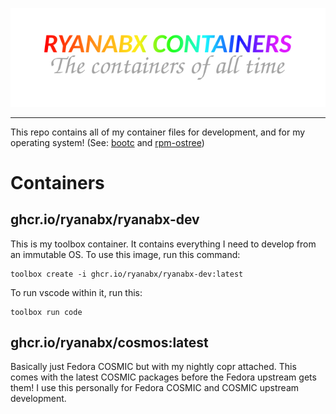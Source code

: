 ![Logo](res/logo.png)

---

This repo contains all of my container files for development, and for my operating system! (See: [bootc](https://github.com/containers/bootc) and [rpm-ostree](https://github.com/coreos/rpm-ostree))


# Containers

## ghcr.io/ryanabx/ryanabx-dev

This is my toolbox container. It contains everything I need to develop from an immutable OS. To use this image, run this command:

```shell
toolbox create -i ghcr.io/ryanabx/ryanabx-dev:latest
```

To run vscode within it, run this:

```shell
toolbox run code
```

## ghcr.io/ryanabx/cosmos:latest

Basically just Fedora COSMIC but with my nightly copr attached. This comes with the latest COSMIC packages before the Fedora upstream gets them! I use this personally for Fedora COSMIC and COSMIC upstream development.
